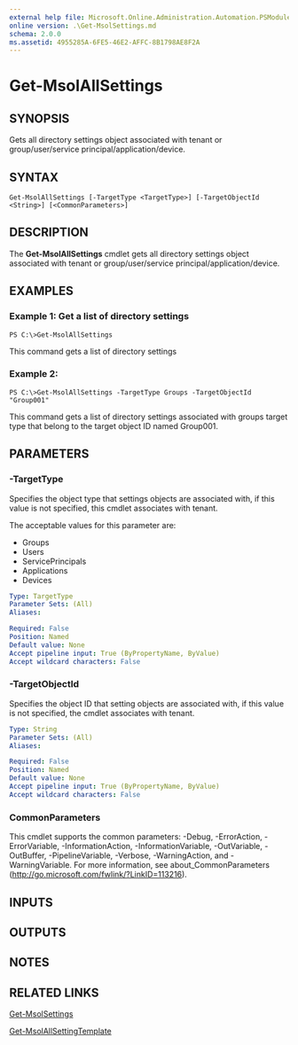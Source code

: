 ```yaml
---
external help file: Microsoft.Online.Administration.Automation.PSModule.dll-Help.xml
online version: .\Get-MsolSettings.md
schema: 2.0.0
ms.assetid: 4955285A-6FE5-46E2-AFFC-8B1798AE8F2A
---
```


# Get-MsolAllSettings

## SYNOPSIS
Gets all directory settings object associated with tenant or group/user/service principal/application/device.

## SYNTAX

```
Get-MsolAllSettings [-TargetType <TargetType>] [-TargetObjectId <String>] [<CommonParameters>]
```

## DESCRIPTION
The **Get-MsolAllSettings** cmdlet gets all directory settings object associated with tenant or group/user/service principal/application/device.

## EXAMPLES

### Example 1: Get a list of directory settings
```
PS C:\>Get-MsolAllSettings
```

This command gets a list of directory settings

### Example 2:
```
PS C:\>Get-MsolAllSettings -TargetType Groups -TargetObjectId "Group001"
```

This command gets a list of directory settings associated with groups target type that belong to the target object ID named Group001.

## PARAMETERS

### -TargetType
Specifies the object type that settings objects are associated with, if this value is not specified, this cmdlet associates with tenant.

The acceptable values for this parameter are:

- Groups
- Users
- ServicePrincipals
- Applications
- Devices

```yaml
Type: TargetType
Parameter Sets: (All)
Aliases: 

Required: False
Position: Named
Default value: None
Accept pipeline input: True (ByPropertyName, ByValue)
Accept wildcard characters: False
```

### -TargetObjectId
Specifies the object ID that setting objects are associated with, if this value is not specified, the cmdlet associates with tenant.

```yaml
Type: String
Parameter Sets: (All)
Aliases: 

Required: False
Position: Named
Default value: None
Accept pipeline input: True (ByPropertyName, ByValue)
Accept wildcard characters: False
```

### CommonParameters
This cmdlet supports the common parameters: -Debug, -ErrorAction, -ErrorVariable, -InformationAction, -InformationVariable, -OutVariable, -OutBuffer, -PipelineVariable, -Verbose, -WarningAction, and -WarningVariable. For more information, see about_CommonParameters (http://go.microsoft.com/fwlink/?LinkID=113216).

## INPUTS

## OUTPUTS

## NOTES

## RELATED LINKS

[Get-MsolSettings](.\Get-MsolSettings.md)

[Get-MsolAllSettingTemplate](.\Get-MsolAllSettingTemplate.md)


